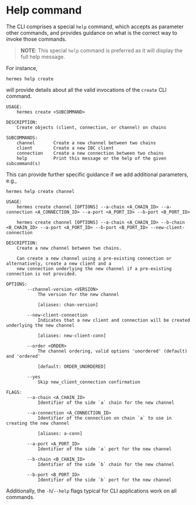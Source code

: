 # Help command

The CLI comprises a special `help` command, which accepts as parameter other
commands, and provides guidance on what is the correct way to invoke those
commands.

> **NOTE**: This special `help` command is preferred as it will display the full
> help message.

For instance,

```shell
hermes help create
```

will provide details about all the valid invocations of the `create` CLI
command.

    USAGE:
        hermes create <SUBCOMMAND>

    DESCRIPTION:
        Create objects (client, connection, or channel) on chains

    SUBCOMMANDS:
        channel       Create a new channel between two chains
        client        Create a new IBC client
        connection    Create a new connection between two chains
        help          Print this message or the help of the given subcommand(s)

This can provide further specific guidance if we add additional parameters,
e.g.,

```shell
hermes help create channel
```

```shell
USAGE:
    hermes create channel [OPTIONS] --a-chain <A_CHAIN_ID> --a-connection <A_CONNECTION_ID> --a-port <A_PORT_ID> --b-port <B_PORT_ID>

    hermes create channel [OPTIONS] --a-chain <A_CHAIN_ID> --b-chain <B_CHAIN_ID> --a-port <A_PORT_ID> --b-port <B_PORT_ID> --new-client-connection

DESCRIPTION:
    Create a new channel between two chains.

    Can create a new channel using a pre-existing connection or alternatively, create a new client and a
    new connection underlying the new channel if a pre-existing connection is not provided.

OPTIONS:
        --channel-version <VERSION>
            The version for the new channel

            [aliases: chan-version]

        --new-client-connection
            Indicates that a new client and connection will be created underlying the new channel

            [aliases: new-client-conn]

        --order <ORDER>
            The channel ordering, valid options 'unordered' (default) and 'ordered'

            [default: ORDER_UNORDERED]

        --yes
            Skip new_client_connection confirmation

FLAGS:
        --a-chain <A_CHAIN_ID>
            Identifier of the side `a` chain for the new channel

        --a-connection <A_CONNECTION_ID>
            Identifier of the connection on chain `a` to use in creating the new channel

            [aliases: a-conn]

        --a-port <A_PORT_ID>
            Identifier of the side `a` port for the new channel

        --b-chain <B_CHAIN_ID>
            Identifier of the side `b` chain for the new channel

        --b-port <B_PORT_ID>
            Identifier of the side `b` port for the new channel
```

Additionally, the `-h`/`--help` flags typical for CLI applications work on all
commands.
